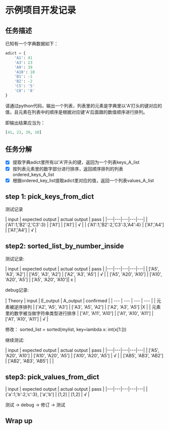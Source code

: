 # 示例项目开发记录

## 任务描述
已知有一个字典数据如下：

```python
adict = {
    'A1': 41
    'A3': 23
    'A9': 39
    'A10': 10
    'B1': -1
    'B2': -2
    'C5': '5'
    'C8': '8'
}
```

请通过python代码，输出一个列表，列表里的元素是字典里以'A'打头的键对应的值，且元素在列表中的顺序是根据对应键'A'后面跟的数值顺序进行排列。

即输出结果应当为：

```python
[41, 23, 39, 10]
```

## 任务分解

+ [X] 提取字典adict里所有以'A'开头的键，返回为一个列表keys_A_list
+ [X] 按列表元素里的数字部分进行排序，返回顺序排列的列表ordered_keys_A_list
+ [X] 根据ordered_key_list提取adict里对应的值，返回一个列表values_A_list

## step 1: pick_keys_from_dict
测试记录

| input | expected output | actual output | pass |
|---|---|---|---|---|
| {'A1':1,'B2':2,'C3':3} | ['A1'] | ['A1'] | √ |
| {'A1':1,'B2':2,'C3':3,'A4':4} | ['A1','A4'] | ['A1','A4'] | √ |

## step2: sorted_list_by_number_inside
测试记录:

| input | expected output | actual output | pass |
|---|---|---|---|---|
| ['A5', 'A3', 'A2'] | ['A5', 'A3', 'A2'] | ['A2', 'A3', 'A5'] | √ |
| ['A5', 'A20', 'A10'] | ['A10', 'A20', 'A5'] | ['A5', 'A20', 'A10']| x |

debug记录:

| Theory | input | E_output | A_output | confirmed |
| --- | --- | --- | --- |
| 元素被逆序排列 | ['A2', 'A5', 'A3'] | ['A3', 'A5', 'A2'] | ['A2', 'A3', 'A5'] |X |
| 元素里的数字被当做字符串类型进行排序 | ['A1', 'A11', 'A10'] | ['A1', 'A10', 'A11'] | ['A1', 'A10', 'A11'] | √ |

修改：
sorted_list = sorted(mylist, key=lambda x: int(x[1:]))

继续测试:

| input | expected output | actual output | pass |
|---|---|---|---|---|
| ['A5', 'A20', 'A10'] | ['A10', 'A20', 'A5'] | ['A10', 'A20', 'A5'] | √ |
| ['AB5', 'AB3', 'AB2'] | ['AB2', 'AB3', 'AB5'] | |

## step3: pick_values_from_dict
| input | expected output | actual output | pass |
|---|---|---|---|---|
| {'a':1,'b':2,'c':3}, ['a','b'] | [1,2] | [1,2] | √ |

测试 -> debug -> 修订 -> 测试

## Wrap up